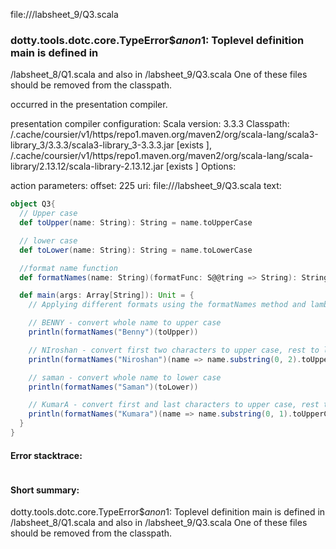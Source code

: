 file://<WORKSPACE>/labsheet_9/Q3.scala
### dotty.tools.dotc.core.TypeError$$anon$1: Toplevel definition main is defined in
  <WORKSPACE>/labsheet_8/Q1.scala
and also in
  <WORKSPACE>/labsheet_9/Q3.scala
One of these files should be removed from the classpath.

occurred in the presentation compiler.

presentation compiler configuration:
Scala version: 3.3.3
Classpath:
<HOME>/.cache/coursier/v1/https/repo1.maven.org/maven2/org/scala-lang/scala3-library_3/3.3.3/scala3-library_3-3.3.3.jar [exists ], <HOME>/.cache/coursier/v1/https/repo1.maven.org/maven2/org/scala-lang/scala-library/2.13.12/scala-library-2.13.12.jar [exists ]
Options:



action parameters:
offset: 225
uri: file://<WORKSPACE>/labsheet_9/Q3.scala
text:
```scala
object Q3{
  // Upper case
  def toUpper(name: String): String = name.toUpperCase

  // lower case
  def toLower(name: String): String = name.toLowerCase

  //format name function
  def formatNames(name: String)(formatFunc: S@@tring => String): String = formatFunc(name)

  def main(args: Array[String]): Unit = {
    // Applying different formats using the formatNames method and lambda functions

    // BENNY - convert whole name to upper case
    println(formatNames("Benny")(toUpper))

    // NIroshan - convert first two characters to upper case, rest to lower case
    println(formatNames("Niroshan")(name => name.substring(0, 2).toUpperCase + name.substring(2).toLowerCase))

    // saman - convert whole name to lower case
    println(formatNames("Saman")(toLower))

    // KumarA - convert first and last characters to upper case, rest to lower case
    println(formatNames("Kumara")(name => name.substring(0, 1).toUpperCase + name.substring(1, name.length - 1).toLowerCase + name.substring(name.length - 1).toUpperCase))
  }
}

```



#### Error stacktrace:

```

```
#### Short summary: 

dotty.tools.dotc.core.TypeError$$anon$1: Toplevel definition main is defined in
  <WORKSPACE>/labsheet_8/Q1.scala
and also in
  <WORKSPACE>/labsheet_9/Q3.scala
One of these files should be removed from the classpath.